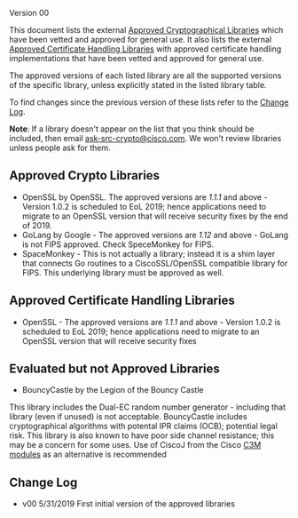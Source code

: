 Version 00 

This document lists the external [Approved Cryptographical Libraries](#approved-crypto-libraries) which have been vetted and approved for general use. It also lists the external [Approved Certificate Handling Libraries](#approved-certificate-handling-libraries) with approved certificate handling implementations that have been vetted and approved for general use. 

The approved versions of each listed library are all the supported versions of the specific library, unless explicitly stated in the listed library table. 

To find changes since the previous version of these lists refer to the [Change Log](#change-log). 

**Note**: If a library doesn't appear on the list that you think should be included, then email ask-src-crypto@cisco.com. We won't review libraries unless people ask for them. 



Approved Crypto Libraries
--------------------
* OpenSSL by OpenSSL. The approved versions are *1.1.1* and above - Version 1.0.2 is scheduled to EoL 2019; hence applications need to migrate to an OpenSSL version that will receive security fixes by the end of 2019.
* GoLang by Google - The approved versions are *1.12* and above - GoLang is not FIPS approved. Check SpeceMonkey for FIPS.  
* SpaceMonkey - This is not actually a library; instead it is a shim layer that connects Go routines to a CiscoSSL/OpenSSL compatible library for FIPS. This underlying library must be approved as well. 



Approved Certificate Handling Libraries
--------------------
* OpenSSL - The approved versions are *1.1.1* and above - Version 1.0.2 is scheduled to EoL 2019; hence applications need to migrate to an OpenSSL version that will receive security fixes



Evaluated but not Approved Libraries
--------------------
* BouncyCastle by the	Legion of the Bouncy Castle 

This library includes the Dual-EC random number generator - including that library (even if unused) is not acceptable. BouncyCastle includes cryptographical algorithms with potental IPR claims (OCB); potential legal risk. This library is also known to have poor side channel resistance; this may be a concern for some uses. Use of CiscoJ from the Cisco [C3M modules](https://apps.na.collabserv.com/communities/service/html/communitystart?communityUuid=d15ca1a1-4805-4df7-a433-46f0d74eee2d) as an alternative is recommended



Change Log
--------------------
* v00 5/31/2019
  First initial version of the approved libraries
